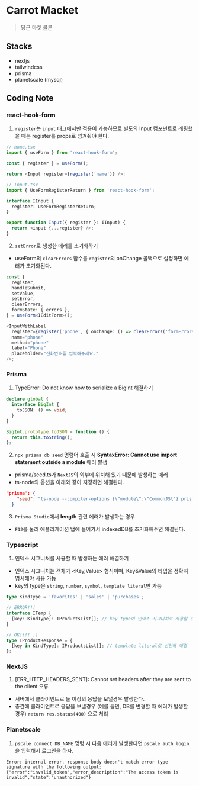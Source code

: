 # Carrot Macket

> 당근 마켓 클론

## Stacks

- nextjs
- tailwindcss
- prisma
- planetscale (mysql)

## Coding Note

### react-hook-form

1. `register`는 `input` 태그에서만 적용이 가능하므로 별도의 Input 컴포넌트로
   래핑했을 때는 register를 props로 넘겨줘야 한다.

```ts
// home.tsx
import { useForm } from 'react-hook-form';

const { register } = useForm();

return <Input register={register('name')} />;

// Input.tsx
import { UseFormRegisterReturn } from 'react-hook-form';

interface IInput {
  register: UseFormRegisterReturn;
}

export function Input({ register }: IInput) {
  return <input {...register} />;
}
```

2. `setError`로 생성한 에러를 초기화하기

- useForm의 `clearErrors` 함수를 `register`의 onChange 콜백으로 설정하면 에러가 초기화된다.

```ts
const {
  register,
  handleSubmit,
  setValue,
  setError,
  clearErrors,
  formState: { errors },
} = useForm<IEditForm>();

<InputWithLabel
  register={register('phone', { onChange: () => clearErrors('formErrors') })}
  name="phone"
  method="phone"
  label="Phone"
  placeholder="전화번호를 입력해주세요."
/>;
```

### Prisma

1. TypeError: Do not know how to serialize a BigInt 해결하기

```ts
declare global {
  interface BigInt {
    toJSON: () => void;
  }
}

BigInt.prototype.toJSON = function () {
  return this.toString();
};
```

2. `npx prisma db seed` 명령어 호출 시 **SyntaxError: Cannot use import statement outside a module** 에러 발생

- prisma/seed.ts가 `NextJS`의 외부에 위치해 있기 때문에 발생하는 에러
- ts-node의 옵션을 아래와 같이 지정하면 해결된다.

```json
"prisma": {
    "seed": "ts-node --compiler-options {\"module\":\"CommonJS\"} prisma/seed.ts"
  }
```

3. `Prisma Studio`에서 **length** 관련 에러가 발생하는 경우

- `F12`를 눌러 애플리케이션 탭에 들어가서 indexedDB를 초기화해주면 해결된다.

### Typescript

1. 인덱스 시그니처를 사용할 때 발생하는 에러 해결하기

- 인덱스 시그니처는 객체가 <Key,Value> 형식이며, Key&Value의 타입을 정확히 명시해야 사용 가능
- key의 type은 `string`, `number`, `symbol`, `template literal`만 가능

```ts
type KindType = 'favorites' | 'sales' | 'purchases';

// ERROR!!!
interface ITemp {
  [key: KindType]: IProductsList[]; // key type이 인덱스 시그니처로 사용할 수 없는 타입
}

// OK!!!! :)
type IProductResponse = {
  [key in KindType]: IProductsList[]; // template literal로 선언해 해결
};
```

### NextJS

1. [ERR_HTTP_HEADERS_SENT]: Cannot set headers after they are sent to the client 오류

- 서버에서 클라이언트로 둘 이상의 응답을 보낼경우 발생한다.
- 중간에 클라이언트로 응답을 보낼경우 (예를 들면, DB를 변경할 때 에러가 발생할 경우) `return res.status(400)` 으로 처리

### Planetscale

1. `pscale connect DB_NAME` 명령 시 다음 에러가 발생한다면 `pscale auth login`을 입력해서 로그인을 하자.

```
Error: internal error, response body doesn't match error type signature with the following output:
{"error":"invalid_token","error_description":"The access token is invalid","state":"unauthorized"}
```
